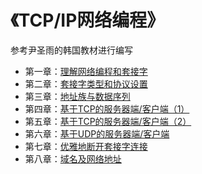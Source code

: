 # 《TCP/IP网络编程》
参考尹圣雨的韩国教材进行编写

* 第一章：[理解网络编程和套接字](https://github.com/caixiongjiang/TCPIP/blob/master/ch01)
* 第二章：[套接字类型和协议设置](https://github.com/caixiongjiang/TCPIP/tree/master/ch02)
* 第三章：[地址族与数据序列](https://github.com/caixiongjiang/TCPIP/tree/master/ch03)
* 第四章：[基于TCP的服务器端/客户端（1）](https://github.com/caixiongjiang/TCPIP/tree/master/ch04)
* 第五章：[基于TCP的服务器端/客户端（2）](https://github.com/caixiongjiang/TCPIP/tree/master/ch05)
* 第六章：[基于UDP的服务器端/客户端](https://github.com/caixiongjiang/TCPIP/tree/master/ch06)
* 第七章：[优雅地断开套接字连接](https://github.com/caixiongjiang/TCPIP/tree/master/ch07)
* 第八章：[域名及网络地址](https://github.com/caixiongjiang/TCPIP/tree/master/ch08)